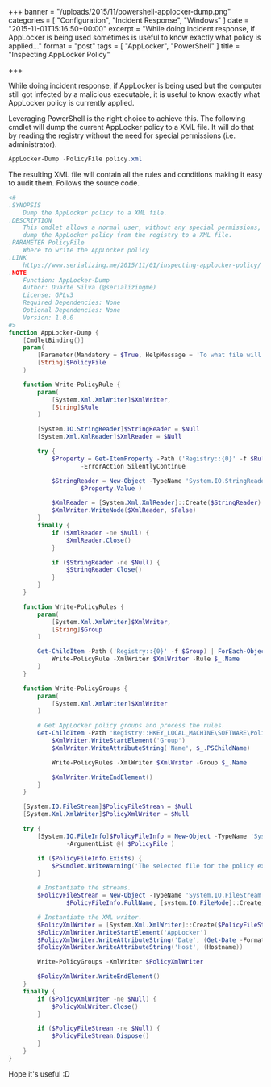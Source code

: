 +++
banner = "/uploads/2015/11/powershell-applocker-dump.png"
categories = [ "Configuration", "Incident Response", "Windows" ]
date = "2015-11-01T15:16:50+00:00"
excerpt = "While doing incident response, if AppLocker is being used sometimes is useful to know exactly what policy is applied..."
format = "post"
tags = [ "AppLocker", "PowerShell" ]
title = "Inspecting AppLocker Policy"

+++

While doing incident response, if AppLocker is being used but the computer still got infected by a malicious executable, it is useful to know exactly what AppLocker policy is currently applied.

<!--more-->

Leveraging PowerShell is the right choice to achieve this. The following cmdlet will dump the current AppLocker policy to a XML file. It will do that by reading the registry without the need for special permissions (i.e. administrator).

```powershell {linenos=inline}
AppLocker-Dump -PolicyFile policy.xml
```

The resulting XML file will contain all the rules and conditions making it easy to audit them. Follows the source code.

```powershell {linenos=inline}
<#
.SYNOPSIS
    Dump the AppLocker policy to a XML file.
.DESCRIPTION
    This cmdlet allows a normal user, without any special permissions, to
    dump the AppLocker policy from the registry to a XML file.
.PARAMETER PolicyFile
    Where to write the AppLocker policy
.LINK
    https://www.serializing.me/2015/11/01/inspecting-applocker-policy/
.NOTE
    Function: AppLocker-Dump
    Author: Duarte Silva (@serializingme)
    License: GPLv3
    Required Dependencies: None
    Optional Dependencies: None
    Version: 1.0.0
#>
function AppLocker-Dump {
    [CmdletBinding()]
    param(
        [Parameter(Mandatory = $True, HelpMessage = 'To what file will the AppLocker policy be written?')]
        [String]$PolicyFile
    )

    function Write-PolicyRule {
        param(
            [System.Xml.XmlWriter]$XmlWriter,
            [String]$Rule
        )

        [System.IO.StringReader]$StringReader = $Null
        [System.Xml.XmlReader]$XmlReader = $Null

        try {
            $Property = Get-ItemProperty -Path ('Registry::{0}' -f $Rule) -Name 'Value' `
                    -ErrorAction SilentlyContinue

            $StringReader = New-Object -TypeName 'System.IO.StringReader' -ArgumentList @(
                    $Property.Value )

            $XmlReader = [System.Xml.XmlReader]::Create($StringReader)
            $XmlWriter.WriteNode($XmlReader, $False)
        }
        finally {
            if ($XmlReader -ne $Null) {
                $XmlReader.Close()
            }

            if ($StringReader -ne $Null) {
                $StringReader.Close()
            }
        }
    }

    function Write-PolicyRules {
        param(
            [System.Xml.XmlWriter]$XmlWriter,
            [String]$Group
        )

        Get-ChildItem -Path ('Registry::{0}' -f $Group) | ForEach-Object {
            Write-PolicyRule -XmlWriter $XmlWriter -Rule $_.Name
        }
    }

    function Write-PolicyGroups {
        param(
            [System.Xml.XmlWriter]$XmlWriter
        )

        # Get AppLocker policy groups and process the rules.
        Get-ChildItem -Path 'Registry::HKEY_LOCAL_MACHINE\SOFTWARE\Policies\Microsoft\Windows\SrpV2' | ForEach-Object {
            $XmlWriter.WriteStartElement('Group')
            $XmlWriter.WriteAttributeString('Name', $_.PSChildName)

            Write-PolicyRules -XmlWriter $XmlWriter -Group $_.Name

            $XmlWriter.WriteEndElement()
        }
    }

    [System.IO.FileStream]$PolicyFileStrean = $Null
    [System.Xml.XmlWriter]$PolicyXmlWriter = $Null

    try {
        [System.IO.FileInfo]$PolicyFileInfo = New-Object -TypeName 'System.IO.FileInfo' `
                -ArgumentList @( $PolicyFile )

        if ($PolicyFileInfo.Exists) {
            $PSCmdlet.WriteWarning('The selected file for the policy exists and it will be overwritten')
        }

        # Instantiate the streams.
        $PolicyFileStrean = New-Object -TypeName 'System.IO.FileStream' -ArgumentList @(
                $PolicyFileInfo.FullName, [system.IO.FileMode]::Create, [System.IO.FileAccess]::Write )

        # Instantiate the XML writer.
        $PolicyXmlWriter = [System.Xml.XmlWriter]::Create($PolicyFileStrean)
        $PolicyXmlWriter.WriteStartElement('AppLocker')
        $PolicyXmlWriter.WriteAttributeString('Date', (Get-Date -Format 'O'))
        $PolicyXmlWriter.WriteAttributeString('Host', (Hostname))

        Write-PolicyGroups -XmlWriter $PolicyXmlWriter

        $PolicyXmlWriter.WriteEndElement()
    }
    finally {
        if ($PolicyXmlWriter -ne $Null) {
            $PolicyXmlWriter.Close()
        }

        if ($PolicyFileStrean -ne $Null) {
            $PolicyFileStrean.Dispose()
        }
    }
}
```

Hope it's useful :D
